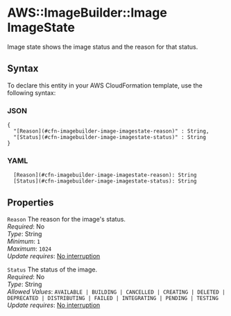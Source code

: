 # AWS::ImageBuilder::Image ImageState<a name="aws-properties-imagebuilder-image-imagestate"></a>

 Image state shows the image status and the reason for that status\. 

## Syntax<a name="aws-properties-imagebuilder-image-imagestate-syntax"></a>

To declare this entity in your AWS CloudFormation template, use the following syntax:

### JSON<a name="aws-properties-imagebuilder-image-imagestate-syntax.json"></a>

```
{
  "[Reason](#cfn-imagebuilder-image-imagestate-reason)" : String,
  "[Status](#cfn-imagebuilder-image-imagestate-status)" : String
}
```

### YAML<a name="aws-properties-imagebuilder-image-imagestate-syntax.yaml"></a>

```
  [Reason](#cfn-imagebuilder-image-imagestate-reason): String
  [Status](#cfn-imagebuilder-image-imagestate-status): String
```

## Properties<a name="aws-properties-imagebuilder-image-imagestate-properties"></a>

`Reason`  <a name="cfn-imagebuilder-image-imagestate-reason"></a>
The reason for the image's status\.   
*Required*: No  
*Type*: String  
*Minimum*: `1`  
*Maximum*: `1024`  
*Update requires*: [No interruption](https://docs.aws.amazon.com/AWSCloudFormation/latest/UserGuide/using-cfn-updating-stacks-update-behaviors.html#update-no-interrupt)

`Status`  <a name="cfn-imagebuilder-image-imagestate-status"></a>
The status of the image\.   
*Required*: No  
*Type*: String  
*Allowed Values*: `AVAILABLE | BUILDING | CANCELLED | CREATING | DELETED | DEPRECATED | DISTRIBUTING | FAILED | INTEGRATING | PENDING | TESTING`  
*Update requires*: [No interruption](https://docs.aws.amazon.com/AWSCloudFormation/latest/UserGuide/using-cfn-updating-stacks-update-behaviors.html#update-no-interrupt)